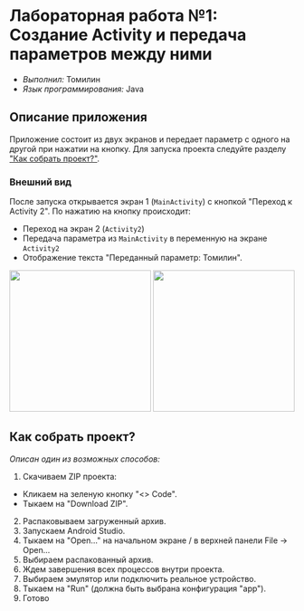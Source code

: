 # Лабораторная работа №1: Создание Activity и передача параметров между ними

- _Выполнил:_ Томилин
- _Язык программирования:_ Java

## Описание приложения
Приложение состоит из двух экранов и передает параметр с одного на другой при нажатии на кнопку. Для запуска проекта следуйте разделу ["Как собрать проект?"](##Как-собрать-проект).

### Внешний вид
После запуска открывается экран 1 (`MainActivity`) с кнопкой "Переход к Activity 2". По нажатию на кнопку происходит:
- Переход на экран 2 (`Activity2`)
- Передача параметра из `MainActivity` в переменную на экране `Activity2`
- Отображение текста "Переданный параметр: Томилин".

<p align="center">
    <img src="https://github.com/user-attachments/assets/60fea080-f0a9-4e0a-90b8-09b75e8e19da" width="250"> 
    <img src="https://github.com/user-attachments/assets/ffa64f0c-e9b3-4d60-8675-fdb6832779c0" width="250">
</p> 

## <a id="Как-собрать-проект">Как собрать проект?</a>
_Описан один из возможных способов:_
1. Скачиваем ZIP проекта:
- Кликаем на зеленую кнопку "<> Code".
- Тыкаем на "Download ZIP".
2. Распаковываем загруженный архив.
3. Запускаем Android Studio.
4. Тыкаем на "Open..." на начальном экране / в верхней панели File -> Open...
5. Выбираем распакованный архив.
6. Ждем завершения всех процессов внутри проекта.
7. Выбираем эмулятор или подключить реальное устройство.
8. Тыкаем на "Run" (должна быть выбрана конфигурация "app").
9. Готово 